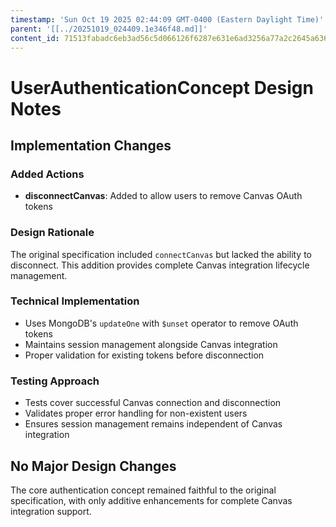 ```yaml
---
timestamp: 'Sun Oct 19 2025 02:44:09 GMT-0400 (Eastern Daylight Time)'
parent: '[[../20251019_024409.1e346f48.md]]'
content_id: 71513fabadc6eb3ad56c5d066126f6287e631e6ad3256a77a2c2645a6363eeb4
---
```


# UserAuthenticationConcept Design Notes

## Implementation Changes

### Added Actions

* **disconnectCanvas**: Added to allow users to remove Canvas OAuth tokens

### Design Rationale

The original specification included `connectCanvas` but lacked the ability to disconnect. This addition provides complete Canvas integration lifecycle management.

### Technical Implementation

* Uses MongoDB's `updateOne` with `$unset` operator to remove OAuth tokens
* Maintains session management alongside Canvas integration
* Proper validation for existing tokens before disconnection

### Testing Approach

* Tests cover successful Canvas connection and disconnection
* Validates proper error handling for non-existent users
* Ensures session management remains independent of Canvas integration

## No Major Design Changes

The core authentication concept remained faithful to the original specification, with only additive enhancements for complete Canvas integration support.

